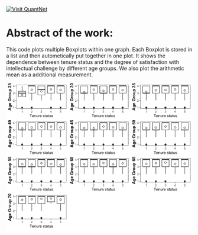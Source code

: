 [<img src="https://github.com/QuantLet/Styleguide-and-FAQ/blob/master/pictures/banner.png" width="880" alt="Visit QuantNet">](http://quantlet.de/index.php?p=info)

# Abstract of the work:
This code plots multiple Boxplots within one graph. Each Boxplot is stored in a list and then autometically put together in one plot. It shows the dependence between tenure status and the degree of satisfaction with intellectual challenge by different age groups. We also plot the arithmetic mean as a additional measurement. 



![Picture1](Boxplot.png)
